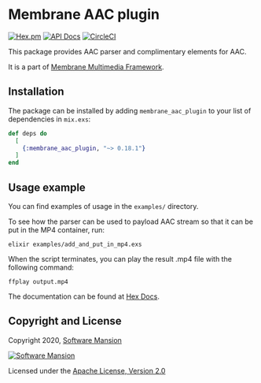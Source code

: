 # Membrane AAC plugin

[![Hex.pm](https://img.shields.io/hexpm/v/membrane_aac_plugin.svg)](https://hex.pm/packages/membrane_aac_plugin)
[![API Docs](https://img.shields.io/badge/api-docs-yellow.svg?style=flat)](https://hexdocs.pm/membrane_aac_plugin)
[![CircleCI](https://circleci.com/gh/membraneframework/membrane_aac_plugin.svg?style=svg)](https://circleci.com/gh/membraneframework/membrane_aac_plugin)

This package provides AAC parser and complimentary elements for AAC.

It is a part of [Membrane Multimedia Framework](https://membraneframework.org).

## Installation

The package can be installed by adding `membrane_aac_plugin` to your list of dependencies in `mix.exs`:

```elixir
def deps do
  [
	{:membrane_aac_plugin, "~> 0.18.1"}
  ]
end
```

## Usage example
You can find examples of usage in the `examples/` directory.

To see how the parser can be used to payload AAC stream so that it can be put in the MP4 container, run:
```
elixir examples/add_and_put_in_mp4.exs
```

When the script terminates, you can play the result .mp4 file with the following command:
```
ffplay output.mp4
```

The documentation can be found at [Hex Docs](https://hexdocs.pm/membrane_aac_plugin).

## Copyright and License

Copyright 2020, [Software Mansion](https://swmansion.com/?utm_source=git&utm_medium=readme&utm_campaign=membrane_aac_plugin)

[![Software Mansion](https://membraneframework.github.io/static/logo/swm_logo_readme.png)](https://swmansion.com/?utm_source=git&utm_medium=readme&utm_campaign=membrane_aac_plugin)

Licensed under the [Apache License, Version 2.0](LICENSE)
